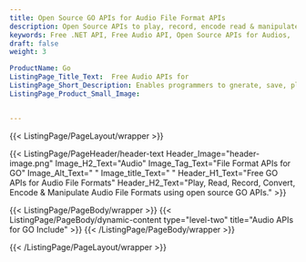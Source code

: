 ```yaml
---
title: Open Source GO APIs for Audio File Format APIs
description: Open Source APIs to play, record, encode read & manipulate Audio file formats using .NET
keywords: Free .NET API, Free Audio API, Open Source APIs for Audios, .NET Audio API, Create Free Audio, Convert Audio Free, Encode Audio Free, Convert MP3 Free, Free MP3 Converter, Free MP3 Encoder
draft: false
weight: 3

ProductName: Go
ListingPage_Title_Text:  Free Audio APIs for
ListingPage_Short_Description: Enables programmers to gnerate, save, play, record, convert & process Audio files inside their own Go apps.
ListingPage_Product_Small_Image: 


---
```


{{< ListingPage/PageLayout/wrapper >}}

{{< ListingPage/PageHeader/header-text
Header_Image="header-image.png"
Image_H2_Text="Audio"
Image_Tag_Text="File Format APIs for GO"
Image_Alt_Text=" "
Image_title_Text=" "
Header_H1_Text="Free GO APIs for Audio File Formats"
Header_H2_Text="Play, Read, Record, Convert, Encode & Manipulate Audio File Formats using open source GO APIs." >}}

{{< ListingPage/PageBody/wrapper >}}
{{< ListingPage/PageBody/dynamic-content type="level-two" title="Audio APIs for GO Include" >}}
{{< /ListingPage/PageBody/wrapper >}}

{{< /ListingPage/PageLayout/wrapper >}}